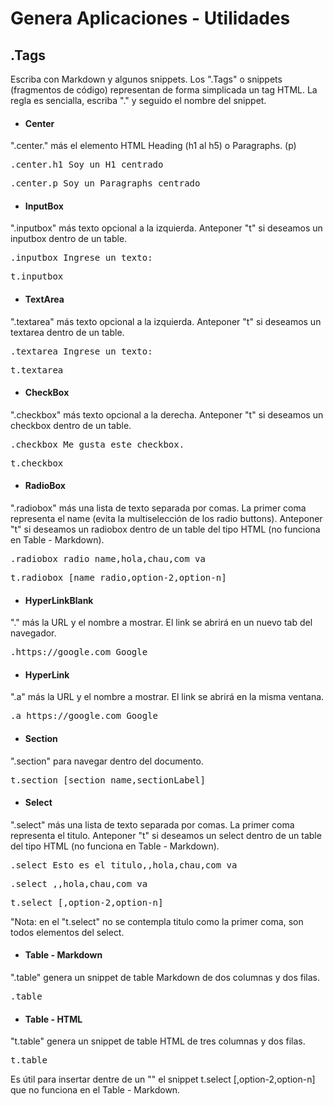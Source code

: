 # Genera Aplicaciones - Utilidades
## .Tags
Escriba con Markdown y algunos snippets.
Los ".Tags" o snippets (fragmentos de código) representan de forma simplicada un tag HTML.
La regla es sencialla, escriba "." y seguido el nombre del snippet.

- #### Center
".center." más el elemento HTML Heading (h1 al h5) o Paragraphs. (p)
<pre>.center.h1 Soy un H1 centrado</pre>
<pre>.center.p Soy un Paragraphs centrado</pre>

- #### InputBox
".inputbox" más texto opcional a la izquierda. Anteponer "t" si deseamos un inputbox dentro de un table.
<pre>.inputbox Ingrese un texto:</pre>
<pre>t.inputbox</pre>

- #### TextArea
".textarea" más texto opcional a la izquierda. Anteponer "t" si deseamos un textarea dentro de un table.
<pre>.textarea Ingrese un texto:</pre>
<pre>t.textarea</pre>

- #### CheckBox
".checkbox" más texto opcional a la derecha. Anteponer "t" si deseamos un checkbox dentro de un table.
<pre>.checkbox Me gusta este checkbox.</pre>
<pre>t.checkbox</pre>

- #### RadioBox
".radiobox" más una lista de texto separada por comas. La primer coma representa el name (evita la multiselección de los radio buttons). Anteponer "t" si deseamos un radiobox dentro de un table del tipo HTML (no funciona en Table - Markdown).
<pre>.radiobox radio_name,hola,chau,com va</pre>
<pre>t.radiobox [name_radio,option-2,option-n]</pre>

- #### HyperLinkBlank
"." más la URL y el nombre a mostrar. El link se abrirá en un nuevo tab del navegador.
<pre>.https://google.com Google</pre>

- #### HyperLink
".a" más la URL y el nombre a mostrar. El link se abrirá en la misma ventana.
<pre>.a https://google.com Google</pre>

- #### Section
".section" para navegar dentro del documento.
<pre>t.section [section_name,sectionLabel]</pre>


- #### Select
".select" más una lista de texto separada por comas. La primer coma representa el titulo. Anteponer "t" si deseamos un select dentro de un table del tipo HTML (no funciona en Table - Markdown).
<pre>.select Esto es el titulo,,hola,chau,com va</pre>
<pre>.select ,,hola,chau,com va</pre>
<pre>t.select [,option-2,option-n]</pre>
"Nota: en el "t.select" no se contempla titulo como la primer coma, son todos elementos del select.

- #### Table - Markdown
".table" genera un snippet de table Markdown de dos columnas y dos filas.
<pre>.table</pre>

- #### Table - HTML
"t.table" genera un snippet de table HTML de tres columnas y dos filas.
<pre>t.table</pre>
Es útil para insertar dentre de un "<td>" el snippet t.select [,option-2,option-n] que no funciona en el Table - Markdown.
